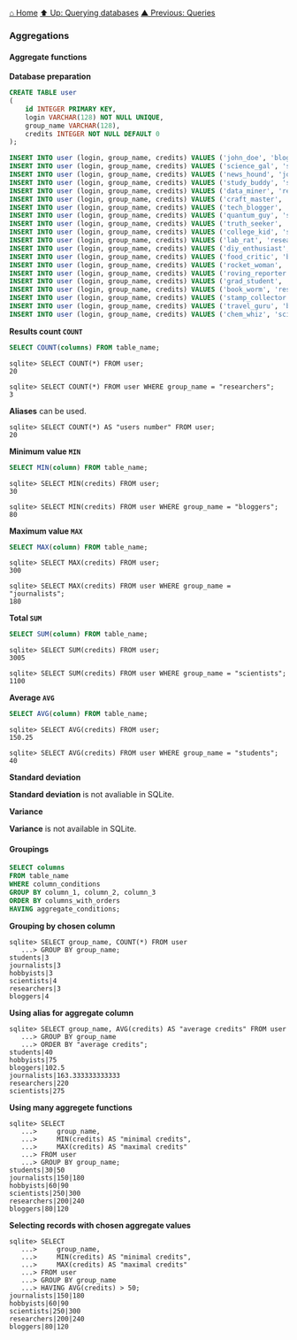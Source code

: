 [⌂ Home](../../../README.md)
[⬆ Up: Querying databases](README.md)
[▲ Previous: Queries](queries.md)

### Aggregations

#### Aggregate functions

**Database preparation**

```sql
CREATE TABLE user
(
    id INTEGER PRIMARY KEY,
    login VARCHAR(128) NOT NULL UNIQUE,
    group_name VARCHAR(128),
    credits INTEGER NOT NULL DEFAULT 0
);

INSERT INTO user (login, group_name, credits) VALUES ('john_doe', 'bloggers', 100);
INSERT INTO user (login, group_name, credits) VALUES ('science_gal', 'scientists', 250);
INSERT INTO user (login, group_name, credits) VALUES ('news_hound', 'journalists', 150);
INSERT INTO user (login, group_name, credits) VALUES ('study_buddy', 'students', 50);
INSERT INTO user (login, group_name, credits) VALUES ('data_miner', 'researchers', 200);
INSERT INTO user (login, group_name, credits) VALUES ('craft_master', 'hobbyists', 75);
INSERT INTO user (login, group_name, credits) VALUES ('tech_blogger', 'bloggers', 120);
INSERT INTO user (login, group_name, credits) VALUES ('quantum_guy', 'scientists', 300);
INSERT INTO user (login, group_name, credits) VALUES ('truth_seeker', 'journalists', 180);
INSERT INTO user (login, group_name, credits) VALUES ('college_kid', 'students', 30);
INSERT INTO user (login, group_name, credits) VALUES ('lab_rat', 'researchers', 220);
INSERT INTO user (login, group_name, credits) VALUES ('diy_enthusiast', 'hobbyists', 90);
INSERT INTO user (login, group_name, credits) VALUES ('food_critic', 'bloggers', 80);
INSERT INTO user (login, group_name, credits) VALUES ('rocket_woman', 'scientists', 280);
INSERT INTO user (login, group_name, credits) VALUES ('roving_reporter', 'journalists', 160);
INSERT INTO user (login, group_name, credits) VALUES ('grad_student', 'students', 40);
INSERT INTO user (login, group_name, credits) VALUES ('book_worm', 'researchers', 240);
INSERT INTO user (login, group_name, credits) VALUES ('stamp_collector', 'hobbyists', 60);
INSERT INTO user (login, group_name, credits) VALUES ('travel_guru', 'bloggers', 110);
INSERT INTO user (login, group_name, credits) VALUES ('chem_whiz', 'scientists', 270);
```

**Results count `COUNT`**

```sql
SELECT COUNT(columns) FROM table_name;
```

```
sqlite> SELECT COUNT(*) FROM user;
20
```

```
sqlite> SELECT COUNT(*) FROM user WHERE group_name = "researchers";
3
```

**Aliases** can be used.

```
sqlite> SELECT COUNT(*) AS "users number" FROM user;
20
```

**Minimum value `MIN`**

```sql
SELECT MIN(column) FROM table_name;
```

```
sqlite> SELECT MIN(credits) FROM user;
30
```

```
sqlite> SELECT MIN(credits) FROM user WHERE group_name = "bloggers";
80
```

**Maximum value `MAX`**

```sql
SELECT MAX(column) FROM table_name;
```

```
sqlite> SELECT MAX(credits) FROM user;
300
```

```
sqlite> SELECT MAX(credits) FROM user WHERE group_name = "journalists";
180
```

**Total `SUM`**

```sql
SELECT SUM(column) FROM table_name;
```

```
sqlite> SELECT SUM(credits) FROM user;
3005
```

```
sqlite> SELECT SUM(credits) FROM user WHERE group_name = "scientists";
1100
```

**Average `AVG`**

```sql
SELECT AVG(column) FROM table_name;
```

```
sqlite> SELECT AVG(credits) FROM user;
150.25
```

```
sqlite> SELECT AVG(credits) FROM user WHERE group_name = "students";
40
```

**Standard deviation**

**Standard deviation** is not avaliable in SQLite.

**Variance**

**Variance** is not available in SQLite.

#### Groupings

```sql
SELECT columns
FROM table_name
WHERE column_conditions
GROUP BY column_1, column_2, column_3
ORDER BY columns_with_orders
HAVING aggregate_conditions;
```

**Grouping by chosen column**

```
sqlite> SELECT group_name, COUNT(*) FROM user
   ...> GROUP BY group_name;
students|3
journalists|3
hobbyists|3
scientists|4
researchers|3
bloggers|4
```

**Using alias for aggregate column**

```
sqlite> SELECT group_name, AVG(credits) AS "average credits" FROM user
   ...> GROUP BY group_name
   ...> ORDER BY "average credits";
students|40
hobbyists|75
bloggers|102.5
journalists|163.333333333333
researchers|220
scientists|275
```

**Using many aggregete functions**

```
sqlite> SELECT
   ...>     group_name,
   ...>     MIN(credits) AS "minimal credits",
   ...>     MAX(credits) AS "maximal credits"
   ...> FROM user
   ...> GROUP BY group_name;
students|30|50
journalists|150|180
hobbyists|60|90
scientists|250|300
researchers|200|240
bloggers|80|120
```

**Selecting records with chosen aggregate values**

```
sqlite> SELECT
   ...>     group_name,
   ...>     MIN(credits) AS "minimal credits",
   ...>     MAX(credits) AS "maximal credits"
   ...> FROM user
   ...> GROUP BY group_name
   ...> HAVING AVG(credits) > 50;
journalists|150|180
hobbyists|60|90
scientists|250|300
researchers|200|240
bloggers|80|120
```

